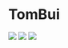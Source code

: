 # TomBui
[![](https://img.shields.io/badge/-@daniaalnadir-%23181717?style=flat-square&logo=github)](https://github.com/daniaalnadir)
[![](https://img.shields.io/badge/-@daniaalnadir-%231DA1F2?style=flat-square&logo=twitter&logoColor=ffffff)](https://twitter.com/daniaalnadir)
[![](https://img.shields.io/badge/-Daniaal%20Nadir-blue?style=flat-square&logo=Linkedin&logoColor=white&link=https://www.linkedin.com/in/daniaal-nadir/)](https://www.linkedin.com/in/daniaal-nadir/)
